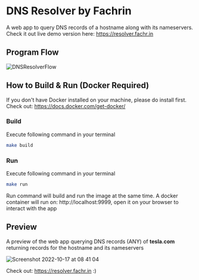 # DNS Resolver by Fachrin
A web app to query DNS records of a hostname along with its nameservers. Check it out live demo version here: https://resolver.fachr.in


## Program Flow
![DNSResolverFlow](https://user-images.githubusercontent.com/14908455/196105029-739ddfd5-c23e-443f-a31c-171243b24e8a.png)

## How to Build & Run (Docker Required)
If you don't have Docker installed on your machine, please do install first. Check out: https://docs.docker.com/get-docker/

### Build
Execute following command in your terminal
```bash
make build
```

### Run
Execute following command in your terminal
```bash
make run
```
Run command will build and run the image at the same time. A docker container will run on: http://localhost:9999, open it on your browser to interact with the app


## Preview
A preview of the web app querying DNS records (ANY) of **tesla.com** returning records for the hostname and its nameservers

![Screenshot 2022-10-17 at 08 41 04](https://user-images.githubusercontent.com/14908455/196106475-3f70803e-770d-4cbd-94e6-e15f2b8f1231.png)

Check out: https://resolver.fachr.in :)